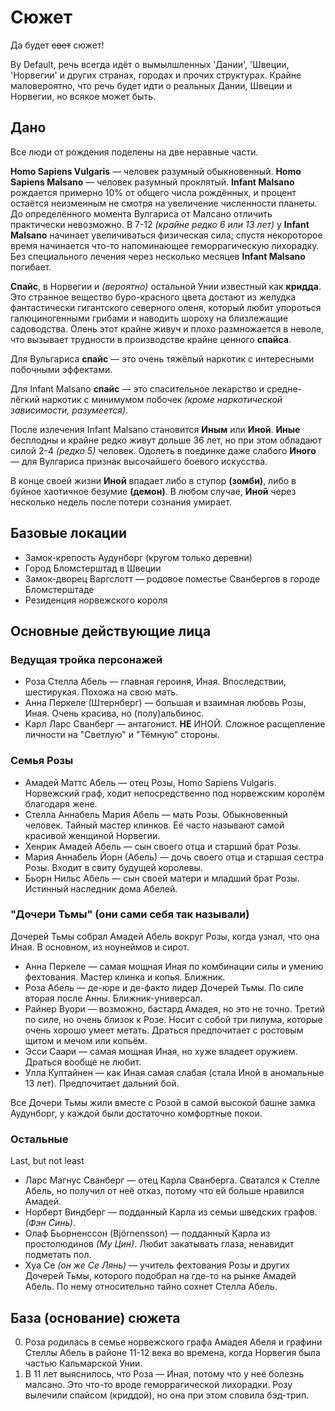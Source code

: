 # Сюжет

Да будет ~~свет~~ сюжет!

By Default, речь всегда идёт о вымылшленных 'Дании', 'Швеции, 'Норвегии' и других странах, городах и прочих структурах.
Крайне маловероятно, что речь будет идти о реальных Дании, Швеции и Норвегии, но всякое может быть.


## Дано

Все люди от рождения поделены на две неравные части.

**Homo Sapiens Vulgaris** — человек разумный обыкновенный.
**Homo Sapiens Malsano** — человек разумный проклятый.
**Infant Malsano** рождается примерно 10% от общего числа рождённых,
и процент остаётся неизменным не смотря на увеличение численности планеты.
До определённого момента Вулгариса от Малсано отличить практически невозможно.
В 7-12 *(крайне редко 6 или 13 лет)* у **Infant Malsano** начинает увеличиваться физическая сила;
спустя некороторое время начинается что-то напоминающее геморрагическую лихорадку.
Без специального лечения через несколько месяцев **Infant Malsano** погибает.

**Спайс**, в Норвегии и *(вероятно)* остальной Унии известный как **кридда**.
Это странное вещество буро-красного цвета достают из желудка фантастически гигантского северного оленя,
который любит упороться галюциногенными грибами и наводить шороху на близлежащие садоводства.
Олень этот крайне живуч и плохо размножается в неволе,
что вызывает трудности в производстве крайне ценного **спайса**.

Для Вульгариса **спайс** — это очень тяжёлый наркотик с интересными побочными эффектами.

Для Infant Malsano **cпайс** — это спасительное лекарство и средне-лёгкий наркотик с минимумом побочек
*(кроме наркотической зависимости, разумеется)*.

После излечения Infant Malsano становится **Иным** или **Иной**.
**Иные** бесплодны и крайне редко живут дольше 36 лет, но при этом обладают силой 2-4 *(редко 5)* человек.
Одолеть в поединке даже слабого **Иного** — для Вулгариса признак высочайшего боевого искусства.

В конце своей жизни **Иной** впадает либо в ступор **(зомби)**, либо в буйное хаотичное безумие **(демон)**.
В любом случае, **Иной** через несколько недель после потери сознания умирает.


## Базовые локации

* Замок-крепость Аудунборг (кругом только деревни)
* Город Бломстерштад в Швеции
* Замок-дворец Варгслотт — родовое поместье Сванбергов в городе Бломстерштаде
* Резиденция норвежского короля


## Основные действующие лица

### Ведущая тройка персонажей

* Роза Стелла Абель — главная героиня, Иная. Впоследствии, шестирукая. Похожа на свою мать.
* Анна Перкеле (Штернберг) — большая и взаимная любовь Розы, Иная. Очень красива, но (полу)альбинос.
* Карл Ларс Сванберг — антагонист. **НЕ** ИНОЙ. Сложное расщепление личности на "Светлую" и "Тёмную" стороны.

### Семья Розы
* Амадей Маттс Абель — отец Розы, Homo Sapiens Vulgaris. Норвежский граф, ходит непосредственно под норвежским королём благодаря жене.
* Стелла Аннабель Мария Абель — мать Розы. Обыкновенный человек. Тайный мастер клинков. Её часто называют самой красивой женщиной Норвегии.
* Хенрик Амадей Абель — сын своего отца и старший брат Розы.
* Мария Аннабель Йорн (Абель) — дочь своего отца и старшая сестра Розы. Входит в свиту будущей королевы.
* Бьорн Нильс Абель — сын своей матери и младший брат Розы. Истинный наследник дома Абелей.

### "Дочери Тьмы" (они сами себя так называли)
Дочерей Тьмы собрал Амадей Абель вокруг Розы, когда узнал, что она Иная.
В основном, из ноунеймов и сирот.

* Анна Перкеле — самая мощная Иная по комбинации силы и умению фехтования. Мастер клинка и копья. Ближник.
* Роза Абель — де-юре и де-факто лидер Дочерей Тьмы. По силе вторая после Анны. Ближник-универсал.
* Райнер Вуори — возможно, бастард Амадея, но это не точно. Третий по силе, но очень близок к Розе. Носит с собой три пилума, которые очень хорошо умеет метать. Драться предпочитает с ростовым щитом и мечом или копьём.
* Эсси Саари — самая мощная Иная, но хуже владеет оружием. Драться вообще не любит.
* Улла Култайнен — как Иная самая слабая (стала Иной в аномальные 13 лет). Предпочитает дальний бой.

Все Дочери Тьмы жили вместе с Розой в самой высокой башне замка Аудунборг, у каждой были достаточно комфортные покои.

### Остальные
Last, but not least

* Ларс Магнус Сванберг — отец Карла Сванберга. Сватался к Стелле Абель, но получил от неё отказ, потому что ей больше нравился Амадей.
* Норберт Виндберг — подданный Карла из семьи шведских графов. *(Фэн Синь)*.
* Олаф Бьорненссон (Björnensson) — подданный Карла из простолюдинов *(Му Цин)*. Любит закатывать глаза, ненавидит подметать пол.
* Хуа Се *(он же Се Лянь)* — учитель фехтования Розы и других Дочерей Тьмы, которого подобрал на где-то на рынке Амадей Абель. По нему относительно тайно сохнет Стелла Абель.


## База (основание) сюжета

0. Роза родилась в семье норвежского графа Амадея Абеля и графини Стеллы Абель в районе 11-12 века во времена, когда Норвегия была частью Кальмарской Унии.
1. В 11 лет выяснилось, что Роза — Иная, потому что у неё болезнь малсано. Это что-то вроде геморрагической лихорадки. Розу вылечили спайсом (криддой), но она при этом словила бэд-трип.
